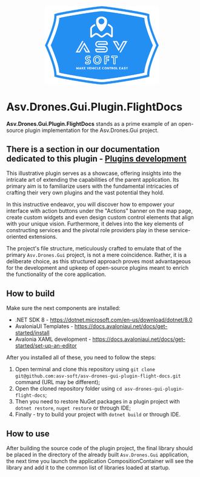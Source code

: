 <div align="center">
 <img src="img/asv-soft-logo.png" width="300px">
</div>

# **Asv.Drones.Gui.Plugin.FlightDocs**

**Asv.Drones.Gui.Plugin.FlightDocs** stands as a prime example of an open-source plugin implementation for the Asv.Drones.Gui project.

## There is a section in our documentation dedicated to this plugin - [Plugins development](https://docs.asv.me/product-guides/plugins-development)

This illustrative plugin serves as a showcase, offering insights into the intricate art of extending the capabilities of the parent application. Its primary aim is to familiarize users with the fundamental intricacies of crafting their very own plugins and the vast potential they hold.

In this instructive endeavor, you will discover how to empower your interface with action buttons under the "Actions" banner on the map page, create custom widgets and even design custom control elements that align with your unique vision. Furthermore, it delves into the key elements of constructing services and the pivotal role providers play in these service-oriented extensions.

The project's file structure, meticulously crafted to emulate that of the primary `Asv.Drones.Gui` project, is not a mere coincidence. Rather, it is a deliberate choice, as this structured approach proves most advantageous for the development and upkeep of open-source plugins meant to enrich the functionality of the core application.

## How to build

Make sure the next components are installed: 
* .NET SDK 8 - https://dotnet.microsoft.com/en-us/download/dotnet/8.0
* AvaloniaUI Templates - https://docs.avaloniaui.net/docs/get-started/install
* Avalonia XAML development - https://docs.avaloniaui.net/docs/get-started/set-up-an-editor 

After you installed all of these, you need to follow the steps:

1. Open terminal and clone this repository using `git clone git@github.com:asv-soft/asv-drones-gui-plugin-flight-docs.git` command (URL may be different);
2. Open the cloned repository folder using `cd asv-drones-gui-plugin-flight-docs`;
3. Then you need to restore NuGet packages in a plugin project with `dotnet restore`, `nuget restore` or through IDE;
4. Finally - try to build your project with `dotnet build` or through IDE. 

## How to use

After building the source code of the plugin project, the final library should be placed in the directory of the already built `Asv.Drones.Gui` application, the next time you launch the application CompositionContainer will see the library and add it to the common list of libraries loaded at startup.